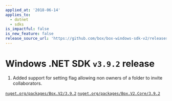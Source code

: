 ```yaml
---
applied_at: '2018-06-14'
applies_to:
  - dotnet
  - sdks
is_impactful: false
is_new_feature: false
release_source_url: 'https://github.com/box/box-windows-sdk-v2/releases/tag/v3.9.2'
---
```


# Windows .NET SDK `v3.9.2` release

1. Added support for setting flag allowing non owners of a folder to invite collaborators. 

[`nuget.org/packages/Box.V2/3.9.2`](https://www.nuget.org/packages/Box.V2/3.9.2)
[`nuget.org/packages/Box.V2.Core/3.9.2`](https://www.nuget.org/packages/Box.V2.Core/3.9.2)
